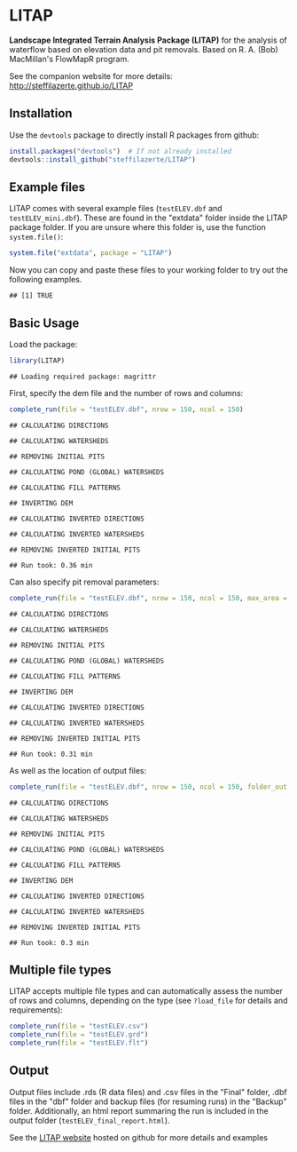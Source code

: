 LITAP
================

**Landscape Integrated Terrain Analysis Package (LITAP)** for the analysis of waterflow based on elevation data and pit removals. Based on R. A. (Bob) MacMillan's FlowMapR program.

See the companion website for more details: <http://steffilazerte.github.io/LITAP>

Installation
------------

Use the `devtools` package to directly install R packages from github:

``` r
install.packages("devtools")  # If not already installed
devtools::install_github("steffilazerte/LITAP")
```

Example files
-------------

LITAP comes with several example files (`testELEV.dbf` and `testELEV_mini.dbf`). These are found in the "extdata" folder inside the LITAP package folder. If you are unsure where this folder is, use the function `system.file()`:

``` r
system.file("extdata", package = "LITAP")
```

Now you can copy and paste these files to your working folder to try out the following examples.

    ## [1] TRUE

Basic Usage
-----------

Load the package:

``` r
library(LITAP)
```

    ## Loading required package: magrittr

First, specify the dem file and the number of rows and columns:

``` r
complete_run(file = "testELEV.dbf", nrow = 150, ncol = 150)
```

    ## CALCULATING DIRECTIONS

    ## CALCULATING WATERSHEDS

    ## REMOVING INITIAL PITS

    ## CALCULATING POND (GLOBAL) WATERSHEDS

    ## CALCULATING FILL PATTERNS

    ## INVERTING DEM

    ## CALCULATING INVERTED DIRECTIONS

    ## CALCULATING INVERTED WATERSHEDS

    ## REMOVING INVERTED INITIAL PITS

    ## Run took: 0.36 min

Can also specify pit removal parameters:

``` r
complete_run(file = "testELEV.dbf", nrow = 150, ncol = 150, max_area = 5, max_depth = 0.2)
```

    ## CALCULATING DIRECTIONS

    ## CALCULATING WATERSHEDS

    ## REMOVING INITIAL PITS

    ## CALCULATING POND (GLOBAL) WATERSHEDS

    ## CALCULATING FILL PATTERNS

    ## INVERTING DEM

    ## CALCULATING INVERTED DIRECTIONS

    ## CALCULATING INVERTED WATERSHEDS

    ## REMOVING INVERTED INITIAL PITS

    ## Run took: 0.31 min

As well as the location of output files:

``` r
complete_run(file = "testELEV.dbf", nrow = 150, ncol = 150, folder_out = "./Output/")
```

    ## CALCULATING DIRECTIONS

    ## CALCULATING WATERSHEDS

    ## REMOVING INITIAL PITS

    ## CALCULATING POND (GLOBAL) WATERSHEDS

    ## CALCULATING FILL PATTERNS

    ## INVERTING DEM

    ## CALCULATING INVERTED DIRECTIONS

    ## CALCULATING INVERTED WATERSHEDS

    ## REMOVING INVERTED INITIAL PITS

    ## Run took: 0.3 min

Multiple file types
-------------------

LITAP accepts multiple file types and can automatically assess the number of rows and columns, depending on the type (see `?load_file` for details and requirements):

``` r
complete_run(file = "testELEV.csv")
complete_run(file = "testELEV.grd")
complete_run(file = "testELEV.flt")
```

Output
------

Output files include .rds (R data files) and .csv files in the "Final" folder, .dbf files in the "dbf" folder and backup files (for resuming runs) in the "Backup" folder. Additionally, an html report summaring the run is included in the output folder (`testELEV_final_report.html`).

See the [LITAP website](http://steffilazerte.github.io/LITAP/) hosted on github for more details and examples
